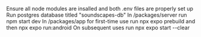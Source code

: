 Ensure all node modules are insalled and both .env files are properly set up
Run postgres database titled "soundscapes-db"
In /packages/server run npm start dev
In /packages/app for first-time use run npx expo prebuild and then npx expo run:android
On subsequent uses run npx expo start --clear
